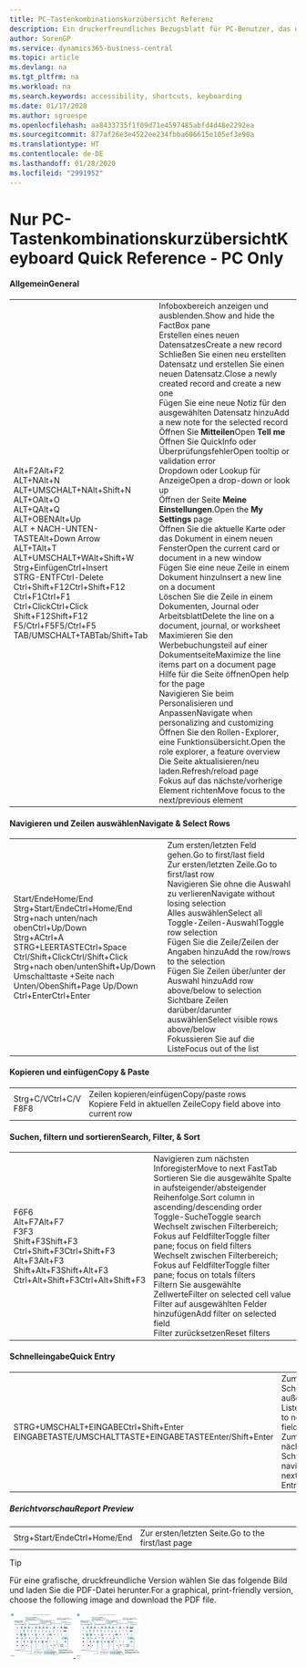 ```yaml
---
title: PC-Tastenkombinationskurzübersicht Referenz
description: Ein druckerfreundliches Bezugsblatt für PC-Benutzer, das die gängigsten Tastenkombinationen enthält.
author: SorenGP
ms.service: dynamics365-business-central
ms.topic: article
ms.devlang: na
ms.tgt_pltfrm: na
ms.workload: na
ms.search.keywords: accessibility, shortcuts, keyboarding
ms.date: 01/17/2020
ms.author: sgroespe
ms.openlocfilehash: aa8433735f1f09d71e4597485abfd4d48e2292ea
ms.sourcegitcommit: 877af26e3e4522ee234fbba606615e105ef3e90a
ms.translationtype: HT
ms.contentlocale: de-DE
ms.lasthandoff: 01/28/2020
ms.locfileid: "2991952"
---
```

# <a name="keyboard-quick-reference---pc-only"></a><span data-ttu-id="b4566-103">Nur PC-Tastenkombinationskurzübersicht</span><span class="sxs-lookup"><span data-stu-id="b4566-103">Keyboard Quick Reference - PC Only</span></span>

#### <a name="general"></a><span data-ttu-id="b4566-104">Allgemein</span><span class="sxs-lookup"><span data-stu-id="b4566-104">General</span></span>
|||  
|-|-|
|<span data-ttu-id="b4566-105">Alt+F2</span><span class="sxs-lookup"><span data-stu-id="b4566-105">Alt+F2</span></span><br /><span data-ttu-id="b4566-106">ALT+N</span><span class="sxs-lookup"><span data-stu-id="b4566-106">Alt+N</span></span><br /><span data-ttu-id="b4566-107">ALT+UMSCHALT+N</span><span class="sxs-lookup"><span data-stu-id="b4566-107">Alt+Shift+N</span></span><br /><span data-ttu-id="b4566-108">ALT+O</span><span class="sxs-lookup"><span data-stu-id="b4566-108">Alt+O</span></span><br /><span data-ttu-id="b4566-109">ALT+Q</span><span class="sxs-lookup"><span data-stu-id="b4566-109">Alt+Q</span></span><br /><span data-ttu-id="b4566-110">ALT+OBEN</span><span class="sxs-lookup"><span data-stu-id="b4566-110">Alt+Up</span></span><br /><span data-ttu-id="b4566-111">ALT + NACH-UNTEN-TASTE</span><span class="sxs-lookup"><span data-stu-id="b4566-111">Alt+Down Arrow</span></span><br /><span data-ttu-id="b4566-112">ALT+T</span><span class="sxs-lookup"><span data-stu-id="b4566-112">Alt+T</span></span><br /><span data-ttu-id="b4566-113">ALT+UMSCHALT+W</span><span class="sxs-lookup"><span data-stu-id="b4566-113">Alt+Shift+W</span></span><br /><span data-ttu-id="b4566-114">Strg+Einfügen</span><span class="sxs-lookup"><span data-stu-id="b4566-114">Ctrl+Insert</span></span><br /><span data-ttu-id="b4566-115">STRG-ENTF</span><span class="sxs-lookup"><span data-stu-id="b4566-115">Ctrl-Delete</span></span><br /><span data-ttu-id="b4566-116">Ctrl+Shift+F12</span><span class="sxs-lookup"><span data-stu-id="b4566-116">Ctrl+Shift+F12</span></span><br /><span data-ttu-id="b4566-117">Ctrl+F1</span><span class="sxs-lookup"><span data-stu-id="b4566-117">Ctrl+F1</span></span><br /><span data-ttu-id="b4566-118">Ctrl+Click</span><span class="sxs-lookup"><span data-stu-id="b4566-118">Ctrl+Click</span></span><br /><span data-ttu-id="b4566-119">Shift+F12</span><span class="sxs-lookup"><span data-stu-id="b4566-119">Shift+F12</span></span><br /><span data-ttu-id="b4566-120">F5/Ctrl+F5</span><span class="sxs-lookup"><span data-stu-id="b4566-120">F5/Ctrl+F5</span></span><br /><span data-ttu-id="b4566-121">TAB/UMSCHALT+TAB</span><span class="sxs-lookup"><span data-stu-id="b4566-121">Tab/Shift+Tab</span></span><br />|<span data-ttu-id="b4566-122">Infoboxbereich anzeigen und ausblenden.</span><span class="sxs-lookup"><span data-stu-id="b4566-122">Show and hide the FactBox pane</span></span><br /><span data-ttu-id="b4566-123">Erstellen eines neuen Datensatzes</span><span class="sxs-lookup"><span data-stu-id="b4566-123">Create a new record</span></span><br /><span data-ttu-id="b4566-124">Schließen Sie einen neu erstellten Datensatz und erstellen Sie einen neuen Datensatz.</span><span class="sxs-lookup"><span data-stu-id="b4566-124">Close a newly created record and create a new one</span></span><br /><span data-ttu-id="b4566-125">Fügen Sie eine neue Notiz für den ausgewählten Datensatz hinzu</span><span class="sxs-lookup"><span data-stu-id="b4566-125">Add a new note for the selected record</span></span><br /><span data-ttu-id="b4566-126">Öffnen Sie **Mitteilen**</span><span class="sxs-lookup"><span data-stu-id="b4566-126">Open **Tell me**</span></span><br /><span data-ttu-id="b4566-127">Öffnen Sie QuickInfo oder Überprüfungsfehler</span><span class="sxs-lookup"><span data-stu-id="b4566-127">Open tooltip or validation error</span></span><br /><span data-ttu-id="b4566-128">Dropdown oder Lookup für Anzeige</span><span class="sxs-lookup"><span data-stu-id="b4566-128">Open a drop-down or look up</span></span><br /><span data-ttu-id="b4566-129">Öffnen der Seite **Meine Einstellungen**.</span><span class="sxs-lookup"><span data-stu-id="b4566-129">Open the **My Settings** page</span></span><br /><span data-ttu-id="b4566-130">Öffnen Sie die aktuelle Karte oder das Dokument in einem neuen Fenster</span><span class="sxs-lookup"><span data-stu-id="b4566-130">Open the current card or document in a new window</span></span><br /><span data-ttu-id="b4566-131">Fügen Sie eine neue Zeile in einem Dokument hinzu</span><span class="sxs-lookup"><span data-stu-id="b4566-131">Insert a new line on a document</span></span><br /><span data-ttu-id="b4566-132">Löschen Sie die Zeile in einem Dokumenten, Journal oder Arbeitsblatt</span><span class="sxs-lookup"><span data-stu-id="b4566-132">Delete the line on a document, journal, or worksheet</span></span><br /><span data-ttu-id="b4566-133">Maximieren Sie den Werbebuchungsteil auf einer Dokumentseite</span><span class="sxs-lookup"><span data-stu-id="b4566-133">Maximize the line items part on a document page</span></span><br /><span data-ttu-id="b4566-134">Hilfe für die Seite öffnen</span><span class="sxs-lookup"><span data-stu-id="b4566-134">Open help for the page</span></span><br /><span data-ttu-id="b4566-135">Navigieren Sie beim Personalisieren und Anpassen</span><span class="sxs-lookup"><span data-stu-id="b4566-135">Navigate when personalizing and customizing</span></span><br /><span data-ttu-id="b4566-136">Öffnen Sie den Rollen-Explorer, eine Funktionsübersicht.</span><span class="sxs-lookup"><span data-stu-id="b4566-136">Open the role explorer, a feature overview</span></span><br /><span data-ttu-id="b4566-137">Die Seite aktualisieren/neu laden.</span><span class="sxs-lookup"><span data-stu-id="b4566-137">Refresh/reload page</span></span><br /><span data-ttu-id="b4566-138">Fokus auf das nächste/vorherige Element richten</span><span class="sxs-lookup"><span data-stu-id="b4566-138">Move focus to the next/previous element</span></span>|

#### <a name="navigate--select-rows"></a><span data-ttu-id="b4566-139">Navigieren und Zeilen auswählen</span><span class="sxs-lookup"><span data-stu-id="b4566-139">Navigate & Select Rows</span></span>
|||
|-|-|
|<span data-ttu-id="b4566-140">Start/Ende</span><span class="sxs-lookup"><span data-stu-id="b4566-140">Home/End</span></span><br /><span data-ttu-id="b4566-141">Strg+Start/Ende</span><span class="sxs-lookup"><span data-stu-id="b4566-141">Ctrl+Home/End</span></span> <br /><span data-ttu-id="b4566-142">Strg+nach unten/nach oben</span><span class="sxs-lookup"><span data-stu-id="b4566-142">Ctrl+Up/Down</span></span><br /><span data-ttu-id="b4566-143">Strg+A</span><span class="sxs-lookup"><span data-stu-id="b4566-143">Ctrl+A</span></span> <br /><span data-ttu-id="b4566-144">STRG+LEERTASTE</span><span class="sxs-lookup"><span data-stu-id="b4566-144">Ctrl+Space</span></span><br /><span data-ttu-id="b4566-145">Ctrl/Shift+Click</span><span class="sxs-lookup"><span data-stu-id="b4566-145">Ctrl/Shift+Click</span></span><br /><span data-ttu-id="b4566-146">Strg+nach oben/unten</span><span class="sxs-lookup"><span data-stu-id="b4566-146">Shift+Up/Down</span></span><br /><span data-ttu-id="b4566-147">Umschalttaste +Seite nach Unten/Oben</span><span class="sxs-lookup"><span data-stu-id="b4566-147">Shift+Page Up/Down</span></span><br /><span data-ttu-id="b4566-148">Ctrl+Enter</span><span class="sxs-lookup"><span data-stu-id="b4566-148">Ctrl+Enter</span></span>|<span data-ttu-id="b4566-149">Zum ersten/letzten Feld gehen.</span><span class="sxs-lookup"><span data-stu-id="b4566-149">Go to first/last field</span></span><br /><span data-ttu-id="b4566-150">Zur ersten/letzten Zeile.</span><span class="sxs-lookup"><span data-stu-id="b4566-150">Go to first/last row</span></span><br /><span data-ttu-id="b4566-151">Navigieren Sie ohne die Auswahl zu verlieren</span><span class="sxs-lookup"><span data-stu-id="b4566-151">Navigate without losing selection</span></span><br /><span data-ttu-id="b4566-152">Alles auswählen</span><span class="sxs-lookup"><span data-stu-id="b4566-152">Select all</span></span><br /><span data-ttu-id="b4566-153">Toggle-Zeilen-Auswahl</span><span class="sxs-lookup"><span data-stu-id="b4566-153">Toggle row selection</span></span><br /> <span data-ttu-id="b4566-154">Fügen Sie die Zeile/Zeilen der Angaben hinzu</span><span class="sxs-lookup"><span data-stu-id="b4566-154">Add the row/rows to the selection</span></span><br /><span data-ttu-id="b4566-155">Fügen Sie Zeilen über/unter der Auswahl hinzu</span><span class="sxs-lookup"><span data-stu-id="b4566-155">Add row above/below to selection</span></span><br /><span data-ttu-id="b4566-156">Sichtbare Zeilen darüber/darunter auswählen</span><span class="sxs-lookup"><span data-stu-id="b4566-156">Select visible rows above/below</span></span> <br /><span data-ttu-id="b4566-157">Fokussieren Sie auf die Liste</span><span class="sxs-lookup"><span data-stu-id="b4566-157">Focus out of the list</span></span>|

#### <a name="copy--paste"></a><span data-ttu-id="b4566-158">Kopieren und einfügen</span><span class="sxs-lookup"><span data-stu-id="b4566-158">Copy & Paste</span></span>
|||
|-|-|
|<span data-ttu-id="b4566-159">Strg+C/V</span><span class="sxs-lookup"><span data-stu-id="b4566-159">Ctrl+C/V</span></span><br /><span data-ttu-id="b4566-160">F8</span><span class="sxs-lookup"><span data-stu-id="b4566-160">F8</span></span>|<span data-ttu-id="b4566-161">Zeilen kopieren/einfügen</span><span class="sxs-lookup"><span data-stu-id="b4566-161">Copy/paste rows</span></span><br /><span data-ttu-id="b4566-162">Kopiere Feld in aktuellen Zeile</span><span class="sxs-lookup"><span data-stu-id="b4566-162">Copy field above into current row</span></span>|

#### <a name="search-filter--sort"></a><span data-ttu-id="b4566-163">Suchen, filtern und sortieren</span><span class="sxs-lookup"><span data-stu-id="b4566-163">Search, Filter, & Sort</span></span>
|||
|-|-|
|<span data-ttu-id="b4566-164">F6</span><span class="sxs-lookup"><span data-stu-id="b4566-164">F6</span></span><br /><span data-ttu-id="b4566-165">Alt+F7</span><span class="sxs-lookup"><span data-stu-id="b4566-165">Alt+F7</span></span><br /><span data-ttu-id="b4566-166">F3</span><span class="sxs-lookup"><span data-stu-id="b4566-166">F3</span></span><br /><span data-ttu-id="b4566-167">Shift+F3</span><span class="sxs-lookup"><span data-stu-id="b4566-167">Shift+F3</span></span><br /><span data-ttu-id="b4566-168">Ctrl+Shift+F3</span><span class="sxs-lookup"><span data-stu-id="b4566-168">Ctrl+Shift+F3</span></span><br /><span data-ttu-id="b4566-169">Alt+F3</span><span class="sxs-lookup"><span data-stu-id="b4566-169">Alt+F3</span></span><br /><span data-ttu-id="b4566-170">Shift+Alt+F3</span><span class="sxs-lookup"><span data-stu-id="b4566-170">Shift+Alt+F3</span></span><br /><span data-ttu-id="b4566-171">Ctrl+Alt+Shift+F3</span><span class="sxs-lookup"><span data-stu-id="b4566-171">Ctrl+Alt+Shift+F3</span></span>|<span data-ttu-id="b4566-172">Navigieren zum nächsten Inforegister</span><span class="sxs-lookup"><span data-stu-id="b4566-172">Move to next FastTab</span></span><br /><span data-ttu-id="b4566-173">Sortieren Sie die ausgewählte Spalte in aufsteigender/absteigender Reihenfolge.</span><span class="sxs-lookup"><span data-stu-id="b4566-173">Sort column in ascending/descending order</span></span><br /><span data-ttu-id="b4566-174">Toggle-Suche</span><span class="sxs-lookup"><span data-stu-id="b4566-174">Toggle search</span></span><br /><span data-ttu-id="b4566-175">Wechselt zwischen Filterbereich; Fokus auf Feldfilter</span><span class="sxs-lookup"><span data-stu-id="b4566-175">Toggle filter pane; focus on field filters</span></span><br /><span data-ttu-id="b4566-176">Wechselt zwischen Filterbereich; Fokus auf Feldfilter</span><span class="sxs-lookup"><span data-stu-id="b4566-176">Toggle filter pane; focus on totals filters</span></span><br /><span data-ttu-id="b4566-177">Filtern Sie ausgewählte Zellwerte</span><span class="sxs-lookup"><span data-stu-id="b4566-177">Filter on selected cell value</span></span><br /><span data-ttu-id="b4566-178">Filter auf ausgewählten Felder hinzufügen</span><span class="sxs-lookup"><span data-stu-id="b4566-178">Add filter on selected field</span></span><br /><span data-ttu-id="b4566-179">Filter zurücksetzen</span><span class="sxs-lookup"><span data-stu-id="b4566-179">Reset filters</span></span>|

#### <a name="quick-entry"></a><span data-ttu-id="b4566-180">Schnelleingabe</span><span class="sxs-lookup"><span data-stu-id="b4566-180">Quick Entry</span></span>
|||
|-|-|
|<span data-ttu-id="b4566-181">STRG+UMSCHALT+EINGABE</span><span class="sxs-lookup"><span data-stu-id="b4566-181">Ctrl+Shift+Enter</span></span><br /><span data-ttu-id="b4566-182">EINGABETASTE/UMSCHALTTASTE+EINGABETASTE</span><span class="sxs-lookup"><span data-stu-id="b4566-182">Enter/Shift+Enter</span></span>|<span data-ttu-id="b4566-183">Zum nächsten Schnelleingabefeld außerhalb einer Liste navigieren</span><span class="sxs-lookup"><span data-stu-id="b4566-183">Go to next Quick Entry field outside a list</span></span><br /><span data-ttu-id="b4566-184">Zum nächsten/vorherigen Schnelleingabefeld navigieren</span><span class="sxs-lookup"><span data-stu-id="b4566-184">Go to next/previous Quick Entry field</span></span>|


##### <a name="report-preview"></a><span data-ttu-id="b4566-185">Berichtvorschau</span><span class="sxs-lookup"><span data-stu-id="b4566-185">Report Preview</span></span>
|||
|-|-|
|<span data-ttu-id="b4566-186">Strg+Start/Ende</span><span class="sxs-lookup"><span data-stu-id="b4566-186">Ctrl+Home/End</span></span>|<span data-ttu-id="b4566-187">Zur ersten/letzten Seite.</span><span class="sxs-lookup"><span data-stu-id="b4566-187">Go to the first/last page</span></span>|

> [!TIP]
> <span data-ttu-id="b4566-188">Für eine grafische, druckfreundliche Version wählen Sie das folgende Bild und laden Sie die PDF-Datei herunter.</span><span class="sxs-lookup"><span data-stu-id="b4566-188">For a graphical, print-friendly version, choose the following image and download the PDF file.</span></span>
>
> <span data-ttu-id="b4566-189">[ ![](media/keyboard_shortcut_inline.png) ](media/keyboard_shortcuts.pdf)</span><span class="sxs-lookup"><span data-stu-id="b4566-189">[ ![](media/keyboard_shortcut_inline.png) ](media/keyboard_shortcuts.pdf)</span></span>
